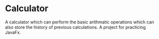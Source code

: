 # Calculator

A calculator which can perform the basic arithmatic operations which can also store the history of previous calculations. A project for practicing JavaFx.
